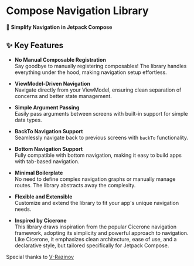 # Compose Navigation Library
🚀 **Simplify Navigation in Jetpack Compose**  

## ✨ **Key Features**

- **No Manual Composable Registration**  
  Say goodbye to manually registering composables! The library handles everything under the hood, making navigation setup effortless.

- **ViewModel-Driven Navigation**  
  Navigate directly from your ViewModel, ensuring clean separation of concerns and better state management.

- **Simple Argument Passing**  
  Easily pass arguments between screens with built-in support for simple data types.

- **BackTo Navigation Support**  
  Seamlessly navigate back to previous screens with `backTo` functionality.

- **Bottom Navigation Support**  
  Fully compatible with bottom navigation, making it easy to build apps with tab-based navigation.

- **Minimal Boilerplate**  
  No need to define complex navigation graphs or manually manage routes. The library abstracts away the complexity.

- **Flexible and Extensible**  
  Customize and extend the library to fit your app's unique navigation needs.

- **Inspired by Cicerone**  
    This library draws inspiration from the popular Cicerone navigation framework, adopting its simplicity and powerful approach to navigation. Like Cicerone, it emphasizes clean architecture, ease of use, and a declarative style, but tailored specifically for Jetpack Compose.

Special thanks to [V-Razinov](https://github.com/V-Razinov)
